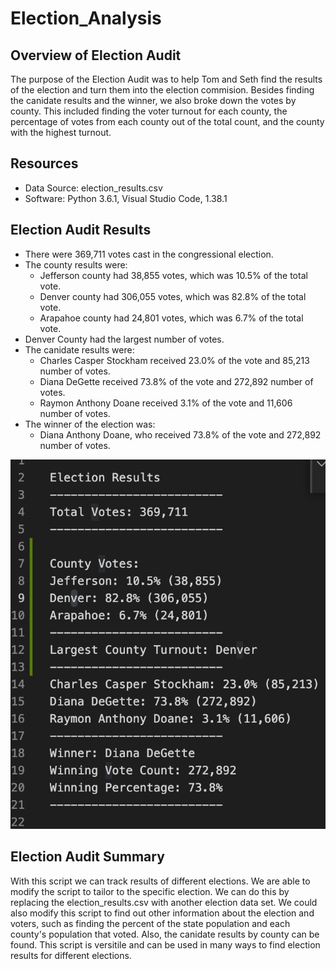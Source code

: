 # Election_Analysis

## Overview of Election Audit
The purpose of the Election Audit was to help Tom and Seth find the results of the election and turn them into the election commision.  Besides finding the canidate results and the winner, we also broke down the votes by county.  This included finding the voter turnout for each county, the percentage of votes from each county out of the total count, and the county with the highest turnout.  

## Resources
- Data Source: election_results.csv
- Software: Python 3.6.1, Visual Studio Code, 1.38.1

## Election Audit Results
- There were 369,711 votes cast in the congressional election.
- The county results were:
    - Jefferson county had 38,855 votes, which was 10.5% of the total vote.
    - Denver county had 306,055 votes, which was 82.8% of the total vote.
    - Arapahoe county had 24,801 votes, which was 6.7% of the total vote.
- Denver County had the largest number of votes.
-  The canidate results were:
    - Charles Casper Stockham received 23.0% of the vote and 85,213 number of votes.
    - Diana DeGette received 73.8% of the vote and 272,892 number of votes.
    - Raymon Anthony Doane received 3.1% of the vote and 11,606 number of votes.
-  The winner of the election was:
    -  Diana Anthony Doane, who received 73.8% of the vote and 272,892 number of votes.
    
![alt text](https://github.com/abbys114/Election_Analysis/blob/main/Election%20Results%20Screenshot.png)
    
## Election Audit Summary 
With this script we can track results of different elections.  We are able to modify the script to tailor to the specific election. We can do this by replacing the election_results.csv with another election data set.  We could also modify this script to find out other information about the election and voters, such as finding the percent of the state population and each county's population that voted. Also, the canidate results by county can be found.  This script is versitile and can be used in many ways to find election results for different elections. 

    

